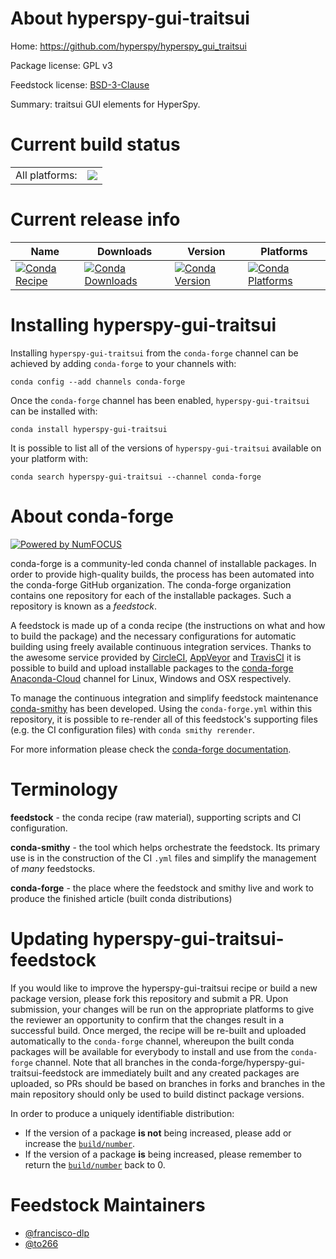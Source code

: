 About hyperspy-gui-traitsui
===========================

Home: https://github.com/hyperspy/hyperspy_gui_traitsui

Package license: GPL v3

Feedstock license: [BSD-3-Clause](https://github.com/conda-forge/hyperspy-gui-traitsui-feedstock/blob/master/LICENSE.txt)

Summary: traitsui GUI elements for HyperSpy.

Current build status
====================


<table><tr><td>All platforms:</td>
    <td>
      <a href="https://dev.azure.com/conda-forge/feedstock-builds/_build/latest?definitionId=433&branchName=master">
        <img src="https://dev.azure.com/conda-forge/feedstock-builds/_apis/build/status/hyperspy-gui-traitsui-feedstock?branchName=master">
      </a>
    </td>
  </tr>
</table>

Current release info
====================

| Name | Downloads | Version | Platforms |
| --- | --- | --- | --- |
| [![Conda Recipe](https://img.shields.io/badge/recipe-hyperspy--gui--traitsui-green.svg)](https://anaconda.org/conda-forge/hyperspy-gui-traitsui) | [![Conda Downloads](https://img.shields.io/conda/dn/conda-forge/hyperspy-gui-traitsui.svg)](https://anaconda.org/conda-forge/hyperspy-gui-traitsui) | [![Conda Version](https://img.shields.io/conda/vn/conda-forge/hyperspy-gui-traitsui.svg)](https://anaconda.org/conda-forge/hyperspy-gui-traitsui) | [![Conda Platforms](https://img.shields.io/conda/pn/conda-forge/hyperspy-gui-traitsui.svg)](https://anaconda.org/conda-forge/hyperspy-gui-traitsui) |

Installing hyperspy-gui-traitsui
================================

Installing `hyperspy-gui-traitsui` from the `conda-forge` channel can be achieved by adding `conda-forge` to your channels with:

```
conda config --add channels conda-forge
```

Once the `conda-forge` channel has been enabled, `hyperspy-gui-traitsui` can be installed with:

```
conda install hyperspy-gui-traitsui
```

It is possible to list all of the versions of `hyperspy-gui-traitsui` available on your platform with:

```
conda search hyperspy-gui-traitsui --channel conda-forge
```


About conda-forge
=================

[![Powered by NumFOCUS](https://img.shields.io/badge/powered%20by-NumFOCUS-orange.svg?style=flat&colorA=E1523D&colorB=007D8A)](http://numfocus.org)

conda-forge is a community-led conda channel of installable packages.
In order to provide high-quality builds, the process has been automated into the
conda-forge GitHub organization. The conda-forge organization contains one repository
for each of the installable packages. Such a repository is known as a *feedstock*.

A feedstock is made up of a conda recipe (the instructions on what and how to build
the package) and the necessary configurations for automatic building using freely
available continuous integration services. Thanks to the awesome service provided by
[CircleCI](https://circleci.com/), [AppVeyor](https://www.appveyor.com/)
and [TravisCI](https://travis-ci.com/) it is possible to build and upload installable
packages to the [conda-forge](https://anaconda.org/conda-forge)
[Anaconda-Cloud](https://anaconda.org/) channel for Linux, Windows and OSX respectively.

To manage the continuous integration and simplify feedstock maintenance
[conda-smithy](https://github.com/conda-forge/conda-smithy) has been developed.
Using the ``conda-forge.yml`` within this repository, it is possible to re-render all of
this feedstock's supporting files (e.g. the CI configuration files) with ``conda smithy rerender``.

For more information please check the [conda-forge documentation](https://conda-forge.org/docs/).

Terminology
===========

**feedstock** - the conda recipe (raw material), supporting scripts and CI configuration.

**conda-smithy** - the tool which helps orchestrate the feedstock.
                   Its primary use is in the construction of the CI ``.yml`` files
                   and simplify the management of *many* feedstocks.

**conda-forge** - the place where the feedstock and smithy live and work to
                  produce the finished article (built conda distributions)


Updating hyperspy-gui-traitsui-feedstock
========================================

If you would like to improve the hyperspy-gui-traitsui recipe or build a new
package version, please fork this repository and submit a PR. Upon submission,
your changes will be run on the appropriate platforms to give the reviewer an
opportunity to confirm that the changes result in a successful build. Once
merged, the recipe will be re-built and uploaded automatically to the
`conda-forge` channel, whereupon the built conda packages will be available for
everybody to install and use from the `conda-forge` channel.
Note that all branches in the conda-forge/hyperspy-gui-traitsui-feedstock are
immediately built and any created packages are uploaded, so PRs should be based
on branches in forks and branches in the main repository should only be used to
build distinct package versions.

In order to produce a uniquely identifiable distribution:
 * If the version of a package **is not** being increased, please add or increase
   the [``build/number``](https://conda.io/docs/user-guide/tasks/build-packages/define-metadata.html#build-number-and-string).
 * If the version of a package **is** being increased, please remember to return
   the [``build/number``](https://conda.io/docs/user-guide/tasks/build-packages/define-metadata.html#build-number-and-string)
   back to 0.

Feedstock Maintainers
=====================

* [@francisco-dlp](https://github.com/francisco-dlp/)
* [@to266](https://github.com/to266/)

